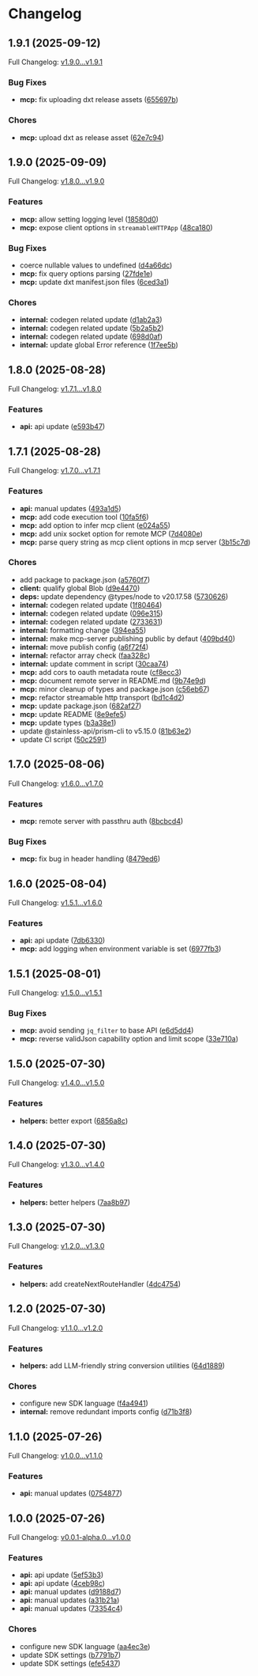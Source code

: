 # Changelog

## 1.9.1 (2025-09-12)

Full Changelog: [v1.9.0...v1.9.1](https://github.com/aiinbx/aiinbx-ts/compare/v1.9.0...v1.9.1)

### Bug Fixes

* **mcp:** fix uploading dxt release assets ([655697b](https://github.com/aiinbx/aiinbx-ts/commit/655697b4e6481f144b7c2847696dbc5e532553d6))


### Chores

* **mcp:** upload dxt as release asset ([62e7c94](https://github.com/aiinbx/aiinbx-ts/commit/62e7c94279946a564f34344a6e9818003cbc5b42))

## 1.9.0 (2025-09-09)

Full Changelog: [v1.8.0...v1.9.0](https://github.com/aiinbx/aiinbx-ts/compare/v1.8.0...v1.9.0)

### Features

* **mcp:** allow setting logging level ([18580d0](https://github.com/aiinbx/aiinbx-ts/commit/18580d0cdcafd745ebd6089c3e22c15056c3b062))
* **mcp:** expose client options in `streamableHTTPApp` ([48ca180](https://github.com/aiinbx/aiinbx-ts/commit/48ca180849398e9d51b66bb80503d242b2138ef5))


### Bug Fixes

* coerce nullable values to undefined ([d4a66dc](https://github.com/aiinbx/aiinbx-ts/commit/d4a66dc0d0bdc7c21a11a11cbef70fcd21e13720))
* **mcp:** fix query options parsing ([27fde1e](https://github.com/aiinbx/aiinbx-ts/commit/27fde1ec0f3cf7a3048d65f89e5aeeafdc5878e0))
* **mcp:** update dxt manifest.json files ([6ced3a1](https://github.com/aiinbx/aiinbx-ts/commit/6ced3a12ab81ff7f879836f8304ddf267b6663ae))


### Chores

* **internal:** codegen related update ([d1ab2a3](https://github.com/aiinbx/aiinbx-ts/commit/d1ab2a314cc3e3bb131fc572d1457a91a5aec61d))
* **internal:** codegen related update ([5b2a5b2](https://github.com/aiinbx/aiinbx-ts/commit/5b2a5b26461cdda049ca638441e2fcca2b92889f))
* **internal:** codegen related update ([698d0af](https://github.com/aiinbx/aiinbx-ts/commit/698d0af17bc3d7b9ee1891dfa0c530222c8c1209))
* **internal:** update global Error reference ([1f7ee5b](https://github.com/aiinbx/aiinbx-ts/commit/1f7ee5b683f1bd369090546146821a0588246fbb))

## 1.8.0 (2025-08-28)

Full Changelog: [v1.7.1...v1.8.0](https://github.com/aiinbx/aiinbx-ts/compare/v1.7.1...v1.8.0)

### Features

* **api:** api update ([e593b47](https://github.com/aiinbx/aiinbx-ts/commit/e593b47322e6cc4a82f07729eecbd3d6f469b06e))

## 1.7.1 (2025-08-28)

Full Changelog: [v1.7.0...v1.7.1](https://github.com/aiinbx/aiinbx-ts/compare/v1.7.0...v1.7.1)

### Features

* **api:** manual updates ([493a1d5](https://github.com/aiinbx/aiinbx-ts/commit/493a1d53fdbb9eebc76ee1610290a1c618eff188))
* **mcp:** add code execution tool ([10fa5f6](https://github.com/aiinbx/aiinbx-ts/commit/10fa5f6824a0751e2195a12b87925553cbd8da03))
* **mcp:** add option to infer mcp client ([e024a55](https://github.com/aiinbx/aiinbx-ts/commit/e024a555aa3d33374c26d727aac8d3f7e21cb196))
* **mcp:** add unix socket option for remote MCP ([7d4080e](https://github.com/aiinbx/aiinbx-ts/commit/7d4080e37b0c74e11648edd673e051dfebc98010))
* **mcp:** parse query string as mcp client options in mcp server ([3b15c7d](https://github.com/aiinbx/aiinbx-ts/commit/3b15c7d5df05989ff97c72049a309f0d4333c5e5))


### Chores

* add package to package.json ([a5760f7](https://github.com/aiinbx/aiinbx-ts/commit/a5760f777751d69aeab9b06b9b26155bae443008))
* **client:** qualify global Blob ([d9e4470](https://github.com/aiinbx/aiinbx-ts/commit/d9e4470041b21433efc660513fc231bc12904d24))
* **deps:** update dependency @types/node to v20.17.58 ([5730626](https://github.com/aiinbx/aiinbx-ts/commit/5730626726b7c1353086ea6cddcebd0e8034d26e))
* **internal:** codegen related update ([1f80464](https://github.com/aiinbx/aiinbx-ts/commit/1f80464cd8d45095958e9a1efffe718c5ca625ef))
* **internal:** codegen related update ([096e315](https://github.com/aiinbx/aiinbx-ts/commit/096e31564fdd76325ae932f8df7bad75846a2086))
* **internal:** codegen related update ([2733631](https://github.com/aiinbx/aiinbx-ts/commit/27336319b0113dc4ae212012f785a3d9579b8a48))
* **internal:** formatting change ([394ea55](https://github.com/aiinbx/aiinbx-ts/commit/394ea5551dc3ea91747a9320a6e4f7c16156dd83))
* **internal:** make mcp-server publishing public by defaut ([409bd40](https://github.com/aiinbx/aiinbx-ts/commit/409bd40fc45e37ba0ff08379a5bee3f9750ddb50))
* **internal:** move publish config ([a6f72f4](https://github.com/aiinbx/aiinbx-ts/commit/a6f72f420bce5db2861aaa6e046e59d5f59610fb))
* **internal:** refactor array check ([faa328c](https://github.com/aiinbx/aiinbx-ts/commit/faa328c5e2d5e3f4830e2b072e77ec9f710c400b))
* **internal:** update comment in script ([30caa74](https://github.com/aiinbx/aiinbx-ts/commit/30caa742b9e82afeb62881841c5c7d05e7e41296))
* **mcp:** add cors to oauth metadata route ([cf8ecc3](https://github.com/aiinbx/aiinbx-ts/commit/cf8ecc30687fba855bfc7d54a7e1bf66be82d442))
* **mcp:** document remote server in README.md ([9b74e9d](https://github.com/aiinbx/aiinbx-ts/commit/9b74e9ddd107c3aecbe06c1d4875d5e623e95ecb))
* **mcp:** minor cleanup of types and package.json ([c56eb67](https://github.com/aiinbx/aiinbx-ts/commit/c56eb677ff00fdb312f81f1948d9d72b80ebeab5))
* **mcp:** refactor streamable http transport ([bd1c4d2](https://github.com/aiinbx/aiinbx-ts/commit/bd1c4d2342f20494855af5a63af2fe6a26781843))
* **mcp:** update package.json ([682af27](https://github.com/aiinbx/aiinbx-ts/commit/682af27adecdcda96c74c1fd8df90ab39feb9089))
* **mcp:** update README ([8e9efe5](https://github.com/aiinbx/aiinbx-ts/commit/8e9efe557456981f4871fefe6320403cc31805dd))
* **mcp:** update types ([b3a38e1](https://github.com/aiinbx/aiinbx-ts/commit/b3a38e1d801ae2e28e2baef991ca32080db47beb))
* update @stainless-api/prism-cli to v5.15.0 ([81b63e2](https://github.com/aiinbx/aiinbx-ts/commit/81b63e2b70db77c5132a5f09e46eaba24f20e4c4))
* update CI script ([50c2591](https://github.com/aiinbx/aiinbx-ts/commit/50c2591dc384be46e98bc14114177d28b88b35c0))

## 1.7.0 (2025-08-06)

Full Changelog: [v1.6.0...v1.7.0](https://github.com/aiinbx/aiinbx-ts/compare/v1.6.0...v1.7.0)

### Features

* **mcp:** remote server with passthru auth ([8bcbcd4](https://github.com/aiinbx/aiinbx-ts/commit/8bcbcd4ec44da7e5a85db15790bee2165abea0fb))


### Bug Fixes

* **mcp:** fix bug in header handling ([8479ed6](https://github.com/aiinbx/aiinbx-ts/commit/8479ed64743e595ce87cf1d653710cfbcce3ca5c))

## 1.6.0 (2025-08-04)

Full Changelog: [v1.5.1...v1.6.0](https://github.com/aiinbx/aiinbx-ts/compare/v1.5.1...v1.6.0)

### Features

* **api:** api update ([7db6330](https://github.com/aiinbx/aiinbx-ts/commit/7db633062a76f3f434ddbd85b0fbd1feeaa00375))
* **mcp:** add logging when environment variable is set ([6977fb3](https://github.com/aiinbx/aiinbx-ts/commit/6977fb3e93159c6d75d0add28543a61165ce46f3))

## 1.5.1 (2025-08-01)

Full Changelog: [v1.5.0...v1.5.1](https://github.com/aiinbx/aiinbx-ts/compare/v1.5.0...v1.5.1)

### Bug Fixes

* **mcp:** avoid sending `jq_filter` to base API ([e6d5dd4](https://github.com/aiinbx/aiinbx-ts/commit/e6d5dd4255974dc46f0cbc712f2853490d20a917))
* **mcp:** reverse validJson capability option and limit scope ([33e710a](https://github.com/aiinbx/aiinbx-ts/commit/33e710a7a4c32f6baf2fe8249e7dd3847e2dfb7d))

## 1.5.0 (2025-07-30)

Full Changelog: [v1.4.0...v1.5.0](https://github.com/aiinbx/aiinbx-ts/compare/v1.4.0...v1.5.0)

### Features

* **helpers:** better export ([6856a8c](https://github.com/aiinbx/aiinbx-ts/commit/6856a8c986ff63e7833e8105ef7d2d2efbdd26ac))

## 1.4.0 (2025-07-30)

Full Changelog: [v1.3.0...v1.4.0](https://github.com/aiinbx/aiinbx-ts/compare/v1.3.0...v1.4.0)

### Features

* **helpers:** better helpers ([7aa8b97](https://github.com/aiinbx/aiinbx-ts/commit/7aa8b9756eeaef226509c1d7f8947c31fee509a9))

## 1.3.0 (2025-07-30)

Full Changelog: [v1.2.0...v1.3.0](https://github.com/aiinbx/aiinbx-ts/compare/v1.2.0...v1.3.0)

### Features

* **helpers:** add createNextRouteHandler ([4dc4754](https://github.com/aiinbx/aiinbx-ts/commit/4dc475454cbfe8546aa5347194e439b85b093a78))

## 1.2.0 (2025-07-30)

Full Changelog: [v1.1.0...v1.2.0](https://github.com/aiinbx/aiinbx-ts/compare/v1.1.0...v1.2.0)

### Features

* **helpers:** add LLM-friendly string conversion utilities ([64d1889](https://github.com/aiinbx/aiinbx-ts/commit/64d188917afabc4eaec4b4223882947deb977c9f))


### Chores

* configure new SDK language ([f4a4941](https://github.com/aiinbx/aiinbx-ts/commit/f4a4941e0a12d3488a87e12ecf9c2fb5bc234ac2))
* **internal:** remove redundant imports config ([d71b3f8](https://github.com/aiinbx/aiinbx-ts/commit/d71b3f8cdae08d944117c14ec139695aa8a831bd))

## 1.1.0 (2025-07-26)

Full Changelog: [v1.0.0...v1.1.0](https://github.com/aiinbx/aiinbx-ts/compare/v1.0.0...v1.1.0)

### Features

* **api:** manual updates ([0754877](https://github.com/aiinbx/aiinbx-ts/commit/07548778cb5397ac4716e718b96562ccfc72e791))

## 1.0.0 (2025-07-26)

Full Changelog: [v0.0.1-alpha.0...v1.0.0](https://github.com/aiinbx/aiinbx-ts/compare/v0.0.1-alpha.0...v1.0.0)

### Features

* **api:** api update ([5ef53b3](https://github.com/aiinbx/aiinbx-ts/commit/5ef53b301ca7056cae7543262f9d370a969a27ef))
* **api:** api update ([4ceb98c](https://github.com/aiinbx/aiinbx-ts/commit/4ceb98cd61e51461015e7444a5fc7e2dbdec8019))
* **api:** manual updates ([d9188d7](https://github.com/aiinbx/aiinbx-ts/commit/d9188d7de472df81c9a1dacf74645912c88e5a1f))
* **api:** manual updates ([a31b21a](https://github.com/aiinbx/aiinbx-ts/commit/a31b21a840207e842a1f7cbf109f1998b3f6fe61))
* **api:** manual updates ([73354c4](https://github.com/aiinbx/aiinbx-ts/commit/73354c45b07ef613598ded1941746a3eefe0a038))


### Chores

* configure new SDK language ([aa4ec3e](https://github.com/aiinbx/aiinbx-ts/commit/aa4ec3e434cf3c926702c84cd99970c3af2ea968))
* update SDK settings ([b7791b7](https://github.com/aiinbx/aiinbx-ts/commit/b7791b79c928ce2248cf70bcd44819be6bf79870))
* update SDK settings ([efe5437](https://github.com/aiinbx/aiinbx-ts/commit/efe54375cf46e7f554cb8ec921f89f8d44eccf48))
